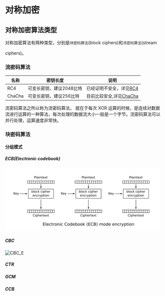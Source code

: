 # 对称加密

## 对称加密算法类型

对称加密算法有两种类型，分别是`块密码算法`(block ciphers)和`流密码算法`(stream

ciphers)。

### 流密码算法

| 名称     | 密钥长度           | 说明                                                                      |
| ------ | -------------- | ----------------------------------------------------------------------- |
| RC4    | 可变长密钥，建议2048比特 | 已经证明不安全，详见[RC4](https://en.wikipedia.org/wiki/RC4#Security)             |
| ChaCha | 可变长密钥，建议256比特  | 目前比较安全,详见[ChaCha](https://en.wikipedia.org/wiki/Salsa20#ChaCha_variant) |

流密码算法之所以称为流密码算法， 就在于每次 XOR 运算的时候，是连续对数据流进行运算的一种算法，每次处理的数据流大小一般是一个字节。流密码算法可以并行处理，运算速度非常快。

### 块密码算法

#### 分组模式

##### ECB(Electronic codebook)

![ECB_E](_resources/ECB_encryption.svg)

##### CBC

![CBC_E](_resources/CBC_encryption.svg)

##### CTR

##### GCM

##### CCB
